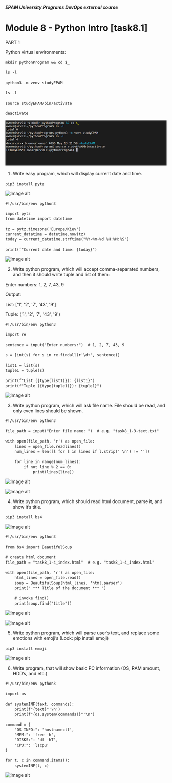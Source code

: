 ##### EPAM University Programs DevOps external course

# Module 8 - Python Intro  [task8.1]

PART 1

Python virtual environments:

```
mkdir pythonProgram && cd $_

ls -l

python3 -m venv studyEPAM

ls -l

source studyEPAM/bin/activate

deactivate
```

![Image alt](img/module_8_task_8_1_part1_0.png)

1. Write easy program, which will display current date and time.

```pip3 install pytz```

![Image alt](img/module_8_task_8_1_part1_1-0.png)

```
#!/usr/bin/env python3

import pytz
from datetime import datetime

tz = pytz.timezone('Europe/Kiev')
current_datatime = datetime.now(tz)
today = current_datatime.strftime("%Y-%m-%d %H:%M:%S")

print(f"Current date and time: {today}")
```

![Image alt](img/module_8_task_8_1_part1_1.png)

2. Write python program, which will accept comma-separated numbers, and then it
should write tuple and list of them:

Enter numbers: 1, 2, 7, 43, 9

Output:

List: ['1', '2', '7', '43', '9']

Tuple: ('1', '2', '7', '43', '9')

```
#!/usr/bin/env python3

import re

sentence = input("Enter numbers:")  # 1, 2, 7, 43, 9

s = [int(s) for s in re.findall(r'\d+', sentence)]

list1 = list(s)
tuple1 = tuple(s)

print(f"List ({type(list1)}): {list1}")
print(f"Tuple ({type(tuple1)}): {tuple1}")
```

![Image alt](img/module_8_task_8_1_part1_2.png)

3. Write python program, which will ask file name. File should be read, and only even lines should be shown.

```
#!/usr/bin/env python3

file_path = input("Enter file name: ")  # e.g. "task8_1-3-text.txt"

with open(file_path, 'r') as open_file:
    lines = open_file.readlines()
    num_lines = len([l for l in lines if l.strip(' \n') != ''])

    for line in range(num_lines):
        if not line % 2 == 0:
            print(lines[line])
```

![Image alt](img/module_8_task_8_1_part1_3-0.png)

![Image alt](img/module_8_task_8_1_part1_3.png)

4. Write python program, which should read html document, parse it, and show it’s title.

```pip3 install bs4```

![Image alt](img/module_8_task_8_1_part1_4-0.png)

```
#!/usr/bin/env python3

from bs4 import BeautifulSoup

# create html document
file_path = "task8_1-4_index.html"  # e.g. "task8_1-4_index.html"

with open(file_path, 'r') as open_file:
    html_lines = open_file.read()
    soup = BeautifulSoup(html_lines, 'html.parser')
    print(" *** Title of the document *** ")
    
    # invoke find()
    print(soup.find("title"))
```

![Image alt](img/module_8_task_8_1_part1_4-1.png)

![Image alt](img/module_8_task_8_1_part1_4-2.png)

5. Write python program, which will parse user’s text, and replace some emotions with emoji’s (Look: pip install emoji)

```pip3 install emoji```

![Image alt](img/module_8_task_8_1_part1_5-0.png)

6. Write program, that will show basic PC information (OS, RAM amount, HDD’s, and etc.)

```
#!/usr/bin/env python3

import os

def systemINF(text, commands):
    print(f"{text}"'\n')
    print(f"{os.system(commands)}"'\n')

command = {
    "OS INFO:": 'hostnamectl',
    "MEM:": 'free -h',
    "DISKS:": 'df -hT',
    "CPU:": 'lscpu'
}

for t, c in command.items(): 
    systemINF(t, c)
```

![Image alt](img/module_8_task_8_1_part1_6.gif)
